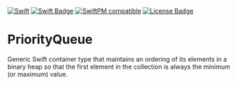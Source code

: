 [![Swift](https://github.com/bradhowes/PriorityQueue/workflows/CI/badge.svg)]()
[![Swift Badge]][Swift]
[![SwiftPM compatible](https://img.shields.io/badge/SwiftPM-compatible-brightgreen.svg)](https://swift.org/package-manager/)
[![License Badge]][License]

# PriorityQueue

Generic Swift container type that maintains an ordering of its elements in a binary heap so that the first element in the collection is always the minimum (or maximum) value.

[License Badge]: https://img.shields.io/github/license/bradhowes/AStar.svg?color=yellow "MIT License"
[License]: https://github.com/bradhowes/AStar/blob/master/LICENSE.txt

[Swift Badge]: https://img.shields.io/badge/swift-5.2-orange.svg "Swift 5.2"
[Swift]: https://swift.org/blog/swift-5-2-released/
